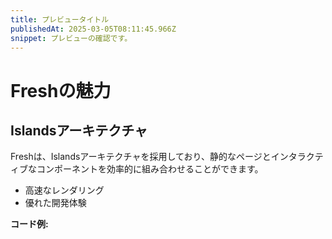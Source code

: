 ```yaml
---
title: プレビュータイトル
publishedAt: 2025-03-05T08:11:45.966Z
snippet: プレビューの確認です。
---
```


# Freshの魅力

## Islandsアーキテクチャ

Freshは、Islandsアーキテクチャを採用しており、静的なページとインタラクティブなコンポーネントを効率的に組み合わせることができます。

* 高速なレンダリング
* 優れた開発体験

**コード例:**